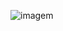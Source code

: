 ![imagem](https://user-images.githubusercontent.com/15148322/136390361-868ee824-000f-4f7d-b196-48cc7e00efe2.png)
